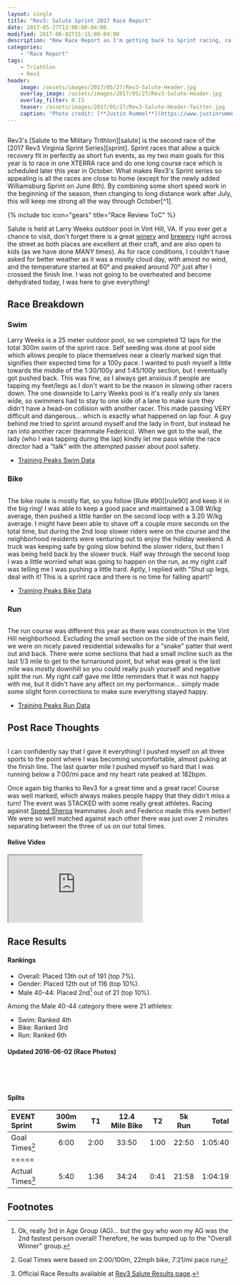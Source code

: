```yaml
---
layout: single
title: "Rev3: Salute Sprint 2017 Race Report"
date: 2017-05-27T13:00:00-04:00
modified: 2017-06-02T15:15:00-04:00
description: "New Race Report as I'm getting back to Sprint racing, collecting more hardware, all for the Rev3 VA Sprint Series!"
categories:
    - "Race Report"
tags:
    - Triathlon
    - Rev3
header:
    image: /assets/images/2017/05/27/Rev3-Salute-Header.jpg            # Twitter (use 'overlay_image')
    overlay_image: /assets/images/2017/05/27/Rev3-Salute-Header.jpg    # Article header at 2048x768
    overlay_filter: 0.15
    teaser: /assets/images/2017/05/27/Rev3-Salute-Header-Twitter.jpg   # Shrink image to 575x216
    caption: "Photo credit: [**Justin Rummel**](https://www.justinrummel.com)"
---
```


<figure class="align-left"><a href="{{ site.url }}/assets/images/2017/05/27/Rev3-Salute-LG-2.jpg"><img src="{{ site.url }}/assets/images/2017/05/27/Rev3-Salute-SM-2.jpg" alt="" /></a></figure>Rev3's [Salute to the Military Trithlon][salute] is the second race of the [2017 Rev3 Virginia Sprint Series][sprint].  Sprint races that allow a quick recovery fit in perfectly as short fun events, as my two main goals for this year is to race in one XTERRA race and do one long course race which is scheduled later this year in October.  What makes Rev3's Sprint series so appealing is all the races are close to home (except for the newly added Williamsburg Sprint on June 8th).  By combining some short speed work in the beginning of the season, then changing to long distance work after July, this will keep me strong all the way through October[^1].

<!-- Table of Contents -->
{% include toc icon="gears" title="Race Review ToC" %}

Salute is held at Larry Weeks outdoor pool in Vint Hill, VA.  If you ever get a chance to visit, don't forget there is a great [winery][wine] and [brewery][beer] right across the street as both places are excellent at their craft, and are also open to kids (as we have done *MANY* times).  As for race conditions, I couldn't have asked for better weather as it was a mostly cloud day, with amost no wind, and the temperature started at 60&deg; and peaked around 70&deg; just after I crossed the finish line.  I was not going to be overheated and become dehydrated today, I was here to give everything!


Race Breakdown
---

### Swim

Larry Weeks is a 25 meter outdoor pool, so we completed 12 laps for the total 300m swim of the sprint race.  Self seeding was done at pool side which allows people to place themselves near a clearly marked sign that signifies their expected time for a 100y pace.  I wanted to push myself a little towards the middle of the 1:30/100y and 1:45/100y section, but I eventually got pushed back.  This was fine, as I always get anxious if people are tapping my feet/legs as I don't want to be the reason in slowing other racers down.  The one downside to Larry Weeks pool is it's really only six lanes wide, so swimmers had to stay to one side of a lane to make sure they didn't have a head-on collision with another racer.  This made passing VERY difficult and dangerous... which is exactly what happened on lap four.  A guy behind me tried to sprint around myself and the lady in front, but instead he ran into another racer (teammate Federico).  When we got to the wall, the lady (who I was tapping during the lap) kindly let me pass while the race director had a "talk" with the attempted passer about pool safety.

- [Training Peaks Swim Data](http://tpks.ws/yYliI)

### Bike

<figure class="align-right"><a href="{{ site.url }}/assets/images/2017/05/27/Rev3-Salute-LG-1.jpg"><img src="{{ site.url }}/assets/images/2017/05/27/Rev3-Salute-SM-1.jpg" alt="" /></a></figure>The bike route is mostly flat, so you follow [Rule #90][rule90] and keep it in the big ring!  I was able to keep a good pace and maintained a 3.08 W/kg average, then pushed a little harder on the second loop with a 3.20 W/kg average.  I might have been able to shave off a couple more seconds on the total time, but during the 2nd loop slower riders were on the course and the neighborhood residents were venturing out to enjoy the holiday weekend.  A truck was keeping safe by going slow behind the slower riders, but then I was being held back by the slower truck.  Half way through the second loop I was a little worried what was going to happen on the run, as my right calf was telling me I was pushing a little hard.  Aptly, I replied with "Shut up legs, deal with it!  This is a sprint race and there is no time for falling apart!"

<!--
#### Strava Ride Activity
<div class="embed-container embed-container-strava">
    <iframe src='https://www.strava.com/activities/1007920001/embed/169fecf4b6100f1f9cb18a0a1c734b3d096dd7fc' scrolling='no' webkitAllowFullScreen mozallowfullscreen allowFullScreen></iframe>
</div>
-->

- [Training Peaks Bike Data](http://tpks.ws/5wjkn)

### Run

<figure class="align-left"><a href="{{ site.url }}/assets/images/2017/05/27/Rev3-Salute-LG-4.jpg"><img src="{{ site.url }}/assets/images/2017/05/27/Rev3-Salute-SM-4.jpg" alt="" /></a></figure>The run course was different this year as there was construction in the Vint Hill neighborhood.  Excluding the small section on the side of the main field, we were on nicely paved residential sidewalks for a "snake" patter that went out and back.  There were some sections that had a small incline such as the last 1/3 mile to get to the turnaround point, but what was great is the last mile was mostly downhill so you could really push yourself and negative split the run.  My right calf gave me little reminders that it was not happy with me, but it didn't have any affect on my performance... simply made some slight form corrections to make sure everything stayed happy.

<!--
#### Strava Run Activity
<div class="embed-container embed-container-strava">
    <iframe src='https://www.strava.com/activities/1007919960/embed/8f621625419d05dc31f2a322a7553d686fd38e11' scrolling='no' webkitAllowFullScreen mozallowfullscreen allowFullScreen></iframe>
</div>
-->

- [Training Peaks Run Data](http://tpks.ws/pJPdK)


Post Race Thoughts
---

<figure class="align-right"><a href="{{ site.url }}/assets/images/2017/05/27/Rev3-Salute-LG-5.jpg"><img src="{{ site.url }}/assets/images/2017/05/27/Rev3-Salute-SM-5.jpg" alt="" /></a></figure>I can confidently say that I gave it everything!  I pushed myself on all three sports to the point where I was becoming uncomfortable, almost puking at the finish line.  The last quarter mile I pushed myself so hard that I was running below a 7:00/mi pace and my heart rate peaked at 182bpm.

Once again big thanks to Rev3 for a great time and a great race!  Course was well marked, which always makes people happy that they didn't miss a turn!  The event was STACKED with some really great athletes.  Racing against [Speed Sherpa][ss] teammates Josh and Federico made this even better!  We were so well matched against each other there was just over 2 minutes separating between the three of us on our total times.

#### Relive Video
<div class="embed-container embed-container-relive">
    <iframe src='https://www.relive.cc/view/1007920001/embed?x-ref=sc' scrolling='no' webkitAllowFullScreen mozallowfullscreen allowFullScreen></iframe>
</div>


Race Results
---

#### Rankings

- Overall: Placed 13th out of 191 (top 7%).
- Gender: Placed 12th out of 116 (top 10%).
- Male 40-44: Placed 2nd[^2] out of 21 (top 10%).

Among the Male 40-44 category there were 21 athletes:

- Swim: Ranked 4th
- Bike: Ranked 3rd
- Run: Ranked 6th


#### Updated 2016-06-02 (Race Photos)

<figure class="fourth">
<a href="{{ site.url }}/assets/images/2017/05/27/Salute/141381-038-035h.jpg"><img src="{{ site.url }}/assets/images/2017/05/27/Salute/141381-038-035t.jpg" alt="" /></a>
<a href="{{ site.url }}/assets/images/2017/05/27/Salute/141381-038-036h.jpg"><img src="{{ site.url }}/assets/images/2017/05/27/Salute/141381-038-036t.jpg" alt="" /></a>
<a href="{{ site.url }}/assets/images/2017/05/27/Salute/141381-039-001h.jpg"><img src="{{ site.url }}/assets/images/2017/05/27/Salute/141381-039-001t.jpg" alt="" /></a>
<a href="{{ site.url }}/assets/images/2017/05/27/Salute/141381-042-007h.jpg"><img src="{{ site.url }}/assets/images/2017/05/27/Salute/141381-042-007t.jpg" alt="" /></a>
</figure>
<figure class="fourth">
<a href="{{ site.url }}/assets/images/2017/05/27/Salute/141381-042-018h.jpg"><img src="{{ site.url }}/assets/images/2017/05/27/Salute/141381-042-018t.jpg" alt="" /></a>
<a href="{{ site.url }}/assets/images/2017/05/27/Salute/141381-042-029h.jpg"><img src="{{ site.url }}/assets/images/2017/05/27/Salute/141381-042-029t.jpg" alt="" /></a>
<a href="{{ site.url }}/assets/images/2017/05/27/Salute/141381-043-004h.jpg"><img src="{{ site.url }}/assets/images/2017/05/27/Salute/141381-043-004t.jpg" alt="" /></a>
<a href="{{ site.url }}/assets/images/2017/05/27/Salute/141381-012-003h.jpg"><img src="{{ site.url }}/assets/images/2017/05/27/Salute/141381-012-003t.jpg" alt="" /></a>
</figure>


#### Splits

| EVENT Sprint       | 300m Swim    | T1   | 12.4 Mile Bike | T2   | 5k Run   | Total       |
|:-------------------|:------------:|:----:|:--------------:|:----:|:--------:|------------:|
| Goal Times[^3]     | 6:00         | 2:00 | 33:50          | 1:00 | 22:50    | 1:05:40     |
|=====
| Actual Times[^4]   | 5:40         | 1:36 | 34:24          | 0:41 | 21:58    | 1:04:19     |


Footnotes
---

[^1]: I've noticed a trend that I get tired of training/racing in September.  This year will be a mental challenge along with a physical challenge.
[^2]: Ok, really 3rd in Age Group (AG)... but the guy who won my AG was the 2nd fastest person overall!  Therefore, he was bumped up to the "Overall Winner" group.
[^3]: Goal Times were based on 2:00/100m, 22mph bike, 7:21/mi pace run
[^4]: Official Race Results available at [Rev3 Salute Results page][event_results].

[salute]: http://rev3tri.com/salute-tri/
[sprint]: http://rev3tri.com/#series-events
[wine]: http://www.vinthillcraftwinery.com
[beer]: https://www.oldbusthead.com
[rule90]: http://www.velominati.com/the-rules/#90
[ss]: http://www.speedsherpa.com
[event_results]: http://timing.rev3tri.com/mobile/athlete-results/E7B90FB8-12FD-4BE5-BE80-23AF221CC82A/1/144
